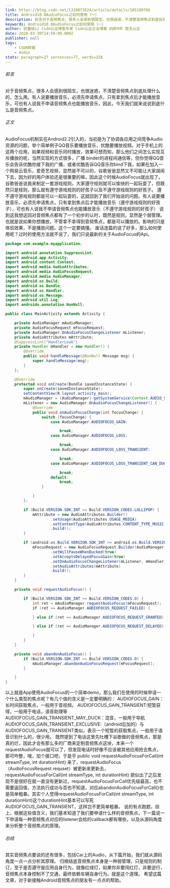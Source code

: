 ```yaml
---
link: https://blog.csdn.net/l328873524/article/details/105189766
title: Android10.0AudioFocus之如何使用（一）
description: 前言对于音频焦点，很多人会感到很陌生，也很迷惑，不清楚音频焦点到底处理什么的，怎么用。有人说要播放音乐，必须先申请焦点，只有拿到焦点后才能播放音乐，可叶有人说我不申请音频焦点也能播放音乐，因此，今天我们就来说说到底什么是音频焦点，正文AudioFocus机制实在Android2.2引入的，当初是为了协调各应用之间竞争Audio资源的问题，举个简单例子QQ音乐要播放音乐，优酷要播放视频。对于手...
keywords: Android10.0AudioFocus之如何使用（一）
author: 轻量级Lz Csdn认证博客专家 Csdn认证企业博客 码龄9年 暂无认证
date: 2020-03-30T14:59:00.000Z
publisher: null
tags:
    - CSDN转载
    - Audio
stats: paragraph=27 sentences=77, words=328
---
```

###### 前言

对于音频焦点，很多人会感到很陌生，也很迷惑，不清楚音频焦点到底处理什么的，怎么用。有人说要播放音乐，必须先申请焦点，只有拿到焦点后才能播放音乐，可也有人说我不申请音频焦点也能播放音乐，因此，今天我们就来说说到底什么是音频焦点。

###### 正文

AudioFocus机制实在Android2.2引入的，当初是为了协调各应用之间竞争Audio资源的问题，举个简单例子QQ音乐要播放音乐，优酷要播放视频。对于手机上的这两个应用，如果视频和音乐同时播放，效果可想而知，那么他们之间怎么实现互斥播放的呢，当然实现的方式很多，广播 binder的进程间通信等，但你觉得QQ音乐会告诉优酷你接下我的广播，或者优酷告诉QQ音乐你bind下我，如果在加入一个网易云音乐，爱奇艺视频，显然是不可以的，谷歌爸爸显然又不可能让大家胡闹下去，因为好的用户体验还是很重要的嘛，因此这个时候AudioFocus就出现了。
谷歌爸爸说我来制定一套游戏规则，大家遵守规则就可以愉快的一起玩耍了，但既然只是规则，那么就有遵守游戏规则的好孩子以及不遵守游戏规则的好孩子。
遵不遵守游戏规则都是可以一起玩耍的，这就回到了我们开始说的问题。有人说要播放音乐，必须先申请焦点，只有拿到焦点后才能播放音乐（遵守游戏规则的好孩子），可也有人说我不申请音频焦点也能播放音乐（不遵守游戏规则的好孩子）
说到这我想这回对音频焦点都有了一个初步的认时，既然是规则，显然是个弱管理。也就是说如果你想播放，不管拿不拿得到音频焦点，都是可以播放的。影响的只是体验效果，不是播放问题。这个一定要搞懂。
废话连篇的说了好多，那么如何使用呢？过时的使用方法就不说了，我们只说最新的关于AudioFocus的Api。

```java
package com.example.myapplication;

import android.annotation.SuppressLint;
import android.app.Activity;
import android.content.Context;
import android.media.AudioAttributes;
import android.media.AudioFocusRequest;
import android.media.AudioManager;
import android.os.Build;
import android.os.Bundle;
import android.os.Handler;
import android.os.Message;
import android.util.Log;
import androidx.annotation.NonNull;

public class MainActivity extends Activity {

    private AudioManager mAudioManager;
    private AudioFocusRequest mFocusRequest;
    private AudioManager.OnAudioFocusChangeListener mListener;
    private AudioAttributes mAttribute;
    @SuppressLint("HandlerLeak")
    private Handler mHandler = new Handler() {
        @Override
        public void handleMessage(@NonNull Message msg) {
            super.handleMessage(msg);
        }
    };

    @Override
    protected void onCreate(Bundle savedInstanceState) {
        super.onCreate(savedInstanceState);
        setContentView(R.layout.activity_main);
        mAudioManager = (AudioManager) getSystemService(Context.AUDIO_SERVICE);
        mListener = new AudioManager.OnAudioFocusChangeListener() {
            @Override
            public void onAudioFocusChange(int focusChange) {
                switch (focusChange) {
                    case AudioManager.AUDIOFOCUS_GAIN:

                        break;
                    case AudioManager.AUDIOFOCUS_LOSS:

                        break;
                    case AudioManager.AUDIOFOCUS_LOSS_TRANSIENT:

                        break;
                    case AudioManager.AUDIOFOCUS_LOSS_TRANSIENT_CAN_DUCK:

                        break;
                    default:
                        break;
                }

            }
        };

        if (Build.VERSION.SDK_INT >= Build.VERSION_CODES.LOLLIPOP) {
            mAttribute = new AudioAttributes.Builder()
                    .setUsage(AudioAttributes.USAGE_MEDIA)
                    .setContentType(AudioAttributes.CONTENT_TYPE_MUSIC)
                    .build();
        }

        if (android.os.Build.VERSION.SDK_INT >= android.os.Build.VERSION_CODES.O) {
            mFocusRequest = new AudioFocusRequest.Builder(AudioManager.AUDIOFOCUS_GAIN)
                    .setWillPauseWhenDucked(true)
                    .setAcceptsDelayedFocusGain(true)
                    .setOnAudioFocusChangeListener(mListener, mHandler)
                    .setAudioAttributes(mAttribute)
                    .build();
        }
    }

    private void requestAudioFocus() {

        if (Build.VERSION.SDK_INT >= Build.VERSION_CODES.O) {
            int ret = mAudioManager.requestAudioFocus(mFocusRequest);
            if (ret == AudioManager.AUDIOFOCUS_REQUEST_FAILED) {

            } else if (ret == AudioManager.AUDIOFOCUS_REQUEST_GRANTED) {

            } else if (ret == AudioManager.AUDIOFOCUS_REQUEST_DELAYED) {

            }
        }
    }

    private void abandonAudioFocus() {
        if (Build.VERSION.SDK_INT >= Build.VERSION_CODES.O) {
            mAudioManager.abandonAudioFocusRequest(mFocusRequest);
        }

    }
}

```

以上就是App使用AudioFocus的一个简单demo，那么我们在使用的时候申请一个什么类型的焦点呢？有几个值的含义是一定要明确的：
AUDIOFOCUS_GAIN：长时间获取焦点，一般用于音视频。
AUDIOFOCUS_GAIN_TRANSIENT:短暂获得，一般用于电话，语音助理等
AUDIOFOCUS_GAIN_TRANSIENT_MAY_DUCK：混音，一般用于导航
AUDIOFOCUS_GAIN_TRANSIENT_EXCLUSIVE:（android后加的）与AUDIOFOCUS_GAIN_TRANSIENT类似，表示一个短暂的获取焦点，一般用于语音识别什么的，很少用。
既然提到了电话这里先吐槽下谷歌做的音频焦点，那是真的烂，因此才会有那么多的厂商来定制音频焦点这块，本来一个requestAudioFocus就可以了，但发现电话时好像不应该被其他应用抢去焦点，那可咋整，哦，加个接口吧，于是乎 public void requestAudioFocusForCall(int streamType, int durationHint) 来了，requestAudioFocus（AudioFocusRequest requset）被更新来更新去， requestAudioFocusForCall(int streamType, int durationHint) 貌似出了之后发现不是很好在就一直没有更新过，requestAudioFocusForCall优先级最高，也不需要返回值，方法执行成功与否也不知道，对应abandonAudioFocusForCall()也是简单粗暴。其实个人觉得requestAudioFocusForCall(int streamType, int durationHint)这个durationHint基本可以写死AUDIOFOCUS_GAIN_TRANSIENT，这样岂不更简单粗暴。
说的有点跑题，综上，根据这些值含义，我们基本知道了我们要申请什么样的音频焦点，下一篇说一下申请每一种音频焦点对应的listener会给的callback都有哪些，以及从源码角度来分析整个音频焦点的原理。

###### 总结

其实音频焦点要说的还有很多，包括Car上的Audio，从下篇开始，我们就从源码角度一点一点分析其原理。
归根结底音频焦点本身是一种弱管理，只是规则的制订，至于是否遵守是应用自身行为，就像红绿灯，如果你非要闯红灯，非要逆行，音频焦点本身控制不了交通，最终依赖车辆自身行为。就是这个道理。
希望这篇文章，对于新接触Android音频焦点的朋友有一点点的帮助。
